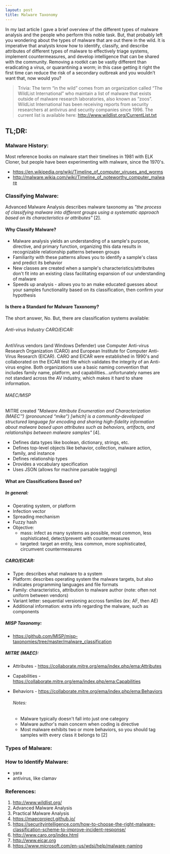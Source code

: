 ```yaml
---
layout: post
title: Malware Taxonomy
---
```

In my last article I gave a brief overview of the different types of malware analysis and the people who perform this noble task. But, that probably left you wondering about the types of malware that are out there in the wild. It is imperative that analysts know how to identify, classify, and describe attributes of different types of malware to effectively triage systems, implement countermeasures, and develop intelligence that can be shared with the community. Removing a rootkit can be vastly different than eradicating a virus, or quarantining a worm; in this case getting it right the first time can reduce the risk of a secondary outbreak and you wouldn’t want that, now would you?

> Trivia: The term “in the wild” comes from an organization called “The WildList International” who maintain a list of malware that exists outside of malware research laboratories, also known as “zoos”. WildList International has been receiving reports from security researchers at antivirus and security companies since 1996. The current list is available here: http://www.wildlist.org/CurrentList.txt

## TL;DR:

### Malware History:
Most reference books on malware start their timelines in 1981 with ELK Cloner, but people have been experimenting with malware, since the 1970's. 
-	https://en.wikipedia.org/wiki/Timeline_of_computer_viruses_and_worms
-	http://malware.wikia.com/wiki/Timeline_of_noteworthy_computer_malware

### Classifying Malware:
Advanced Malware Analysis describes malware taxonomy as <cite>"the process of classifying malware into different groups using a systematic approach based on its characteristics or attributes"</cite> [2].

#### Why Classify Malware?
- Malware analysis yields an understanding of a sample's purpose, directive, and primary function, organizing this data results in recognizable relationship patterns between groups
- Familiarity with these patterns allows you to identify a sample's class and predict its behavior
- New classes are created when a sample's characteristics/attributes don't fit into an existing class facilitating expansion of our understanding of malware
- Speeds up analysis - allows you to an make educated guesses about your samples functionality based on its classification, then confirm your hypothesis

#### Is there a Standard for Malware Taxonomy?
The short answer, No. But, there are classification systems available:

###### Anti-virus Industry CARO/EICAR:
AntiVirus vendors (and Windows Defender) use Computer Anti-virus Research Organization (CARO) and European Institute for Computer Anti-Virus Research (EICAR). CARO and EICAR were established in 1990's and collaborated on the EICAR test file which validates the integrity of an Anti-virus engine. Both organizations use a basic naming convention that includes family name, platform, and capabilities...unfortunately names are not standard across the AV industry, which makes it hard to share information.

###### MAEC/MISP
MITRE created <cite>"Malware Attribute Enumeration and Characterization (MAEC™) (pronounced “mike”) [which] is a community-developed structured language for encoding and sharing high-fidelity information about malware based upon attributes such as behaviors, artifacts, and relationships between malware samples" </cite> [4].

- Defines data types like boolean, dictionary, strings, etc. 
- Defines top-level objects like behavior, collection, malware action, family, and instance
- Defines relationship types
- Drovides a vocabulary specification
- Uses JSON (allows for machine parsable tagging)

#### What are Classifications Based on?
##### In general:
- Operating system, or platform
- Infection vector
- Spreading mechanism
- Fuzzy hash
- Objective:
  - mass: infect as many systems as possible, most common, less sophisticated, detect/prevent with countermeasures
  - targeted: target an entity, less common, more sophisticated, circumvent countermeasures

##### CARO/EICAR:
- Type: describes what malware to a system
- Platform: describes operating system the malware targets, but also indicates programming languages and file formats
- Family: characteristics, attribution to malware author (note: often not uniform between vendors)
- Variant letter: sequential versioning accross families (ex: AF, then AE)
- Additional information: extra info regarding the malware, such as components

##### MISP Taxonomy:
- https://github.com/MISP/misp-taxonomies/tree/master/malware_classification

##### MITRE (MAEC):
- Attributes - https://collaborate.mitre.org/ema/index.php/ema:Attributes
- Capabilities - https://collaborate.mitre.org/ema/index.php/ema:Capabilities
- Behaviors - https://collaborate.mitre.org/ema/index.php/ema:Behaviors

   ###### Notes:
     - Malware typically doesn't fall into just one category
     - Malware author's main concern when coding is directive
     - Most malware exhibits two or more behaviors, so you should tag samples with every class it belongs to [2]

### Types of Malware:

### How to Identify Malware:
- yara
- antivirus, like clamav

### References:
1. http://www.wildlist.org/
2. Advanced Malware Analysis
3. Practical Malware Analysis
4. https://maecproject.github.io/
5. https://securityintelligence.com/how-to-choose-the-right-malware-classification-scheme-to-improve-incident-response/
6. http://www.caro.org/index.html
7. http://www.eicar.org
8. https://www.microsoft.com/en-us/wdsi/help/malware-naming
